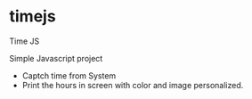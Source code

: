 # timejs
Time JS

Simple Javascript project
- Captch time from System
- Print the hours in screen with color and image personalized.


